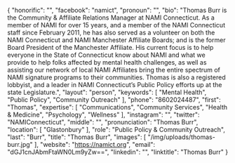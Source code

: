 {
  "honorific": "",
  "facebook": "namict",
  "pronoun": "",
  "bio": "Thomas Burr is the Community & Affiliate Relations Manager at NAMI Connecticut. As a member of NAMI for over 15 years, and a member of the NAMI Connecticut staff since February 2011, he has also served as a volunteer on both the NAMI Connecticut and NAMI Manchester Affiliate Boards; and is the former Board President of the Manchester Affiliate. His current focus is to help everyone in the State of Connecticut know about NAMI and what we provide to help folks affected by mental health challenges, as well as assisting our network of local NAMI Affiliates bring the entire spectrum of NAMI signature programs to their communities. Thomas is also a registered lobbyist, and a leader in NAMI Connecticut’s Public Policy efforts up at the state Legislature.",
  "layout": "person",
  "keywords": [
    "Mental Health",
    "Public Policy",
    "Community Outreach"
  ],
  "phone": "8602024487",
  "first": "Thomas",
  "expertise": [
    "Communications",
    "Community Services",
    "Health & Medicine",
    "Psychology",
    "Wellness"
  ],
  "instagram": "",
  "twitter": "NAMIConnecticut",
  "middle": "",
  "pronunciation": "Thomas Burr",
  "location": [
    "Glastonbury"
  ],
  "role": "Public Policy & Community Outreach",
  "last": "Burr",
  "title": "Thomas Burr",
  "images": [
    "/img/uploads/thomas-burr.jpg"
  ],
  "website": "https://namict.org",
  "email": "dGJ1cnJAbmFtaWN0Lm9yZw==",
  "linkedin": "",
  "linktitle": "Thomas Burr"
}